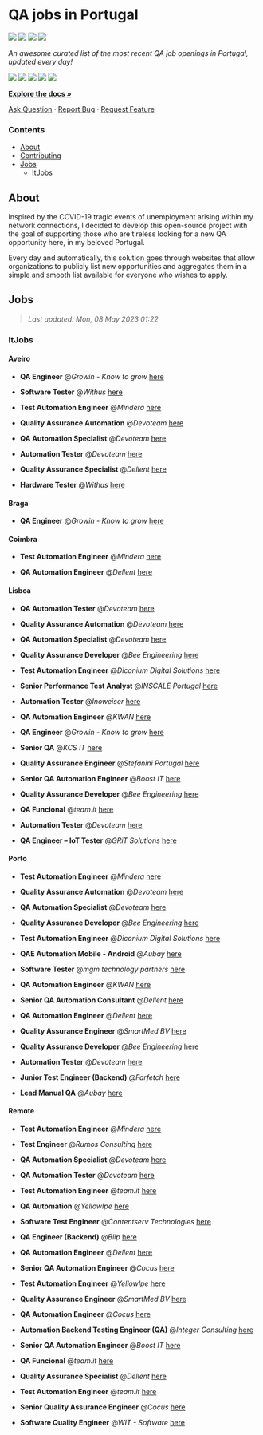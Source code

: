 QA jobs in Portugal
========================

![](https://img.shields.io/static/v1?label=%F0%9F%8C%9F&message=If%20Useful&color=BC4E99)
[![](https://img.shields.io/github/stars/sergiomartins8/qa-jobs-in-portugal)](https://github.com/sergiomartins8/qa-jobs-in-portugal/stargazers)
[![](https://img.shields.io/github/forks/sergiomartins8/qa-jobs-in-portugal)](https://github.com/sergiomartins8/qa-jobs-in-portugal/network/members)
[![](https://img.shields.io/badge/-sergiomartins8-blue?logo=Linkedin&logoColor=white)](https://www.linkedin.com/in/sergiomartins8/)

_An awesome curated list of the most recent QA job openings in Portugal, updated every day!_

[![](https://img.shields.io/github/v/release/sergiomartins8/qa-jobs-in-portugal)](https://github.com/sergiomartins8/qa-jobs-in-portugal/releases)
[![](https://github.com/sergiomartins8/qa-jobs-in-portugal/workflows/release/badge.svg)](https://github.com/sergiomartins8/qa-jobs-in-portugal/actions?query=workflow%3Arelease)
[![](https://img.shields.io/github/issues/sergiomartins8/qa-jobs-in-portugal)](https://github.com/sergiomartins8/qa-jobs-in-portugal/issues)
[![](https://img.shields.io/github/contributors/sergiomartins8/qa-jobs-in-portugal)](https://github.com/sergiomartins8/qa-jobs-in-portugal/graphs/contributors)
[![](https://img.shields.io/github/license/sergiomartins8/qa-jobs-in-portugal)](https://github.com/sergiomartins8/qa-jobs-in-portugal/blob/master/LICENSE)

**[Explore the docs »](https://github.com/sergiomartins8/qa-jobs-in-portugal/blob/master/docs/DOCUMENTATION.md)**

[Ask Question](https://github.com/sergiomartins8/qa-jobs-in-portugal/issues) 
·
[Report Bug](https://github.com/sergiomartins8/qa-jobs-in-portugal/issues)
·
[Request Feature](https://github.com/sergiomartins8/qa-jobs-in-portugal/issues)

### Contents
* [About](#about)
* [Contributing](https://github.com/sergiomartins8/qa-jobs-in-portugal/blob/master/docs/CONTRIBUTING.md)
* [Jobs](#jobs)
  * [ItJobs](#itjobs)

## About
Inspired by the COVID-19 tragic events of unemployment arising within my network connections, I decided to develop this open-source project with the goal of supporting those who are tireless looking for a new QA opportunity here, in my beloved Portugal.

Every day and automatically, this solution goes through websites that allow organizations to publicly list new opportunities and aggregates them in a simple and smooth list available for everyone who wishes to apply.

Jobs
---------

> _Last updated: Mon, 08 May 2023 01:22_

### ItJobs

#### Aveiro

- **QA Engineer** @_Growin - Know to grow_ [here](https://www.itjobs.pt/oferta/460023/qa-engineer)


- **Software Tester** @_Withus_ [here](https://www.itjobs.pt/oferta/458656/software-tester)


- **Test Automation Engineer** @_Mindera_ [here](https://www.itjobs.pt/oferta/458754/test-automation-engineer)


- **Quality Assurance Automation** @_Devoteam_ [here](https://www.itjobs.pt/oferta/458394/quality-assurance-automation)


- **QA Automation Specialist** @_Devoteam_ [here](https://www.itjobs.pt/oferta/459533/qa-automation-specialist)


- **Automation Tester** @_Devoteam_ [here](https://www.itjobs.pt/oferta/458382/automation-tester)


- **Quality Assurance Specialist** @_Dellent_ [here](https://www.itjobs.pt/oferta/459379/quality-assurance-specialist)


- **Hardware Tester** @_Withus_ [here](https://www.itjobs.pt/oferta/458576/hardware-tester)

#### Braga

- **QA Engineer** @_Growin - Know to grow_ [here](https://www.itjobs.pt/oferta/460023/qa-engineer)

#### Coimbra

- **Test Automation Engineer** @_Mindera_ [here](https://www.itjobs.pt/oferta/458754/test-automation-engineer)


- **QA Automation Engineer** @_Dellent_ [here](https://www.itjobs.pt/oferta/459719/qa-automation-engineer)

#### Lisboa

- **QA Automation Tester** @_Devoteam_ [here](https://www.itjobs.pt/oferta/458624/qa-automation-tester)


- **Quality Assurance Automation** @_Devoteam_ [here](https://www.itjobs.pt/oferta/458394/quality-assurance-automation)


- **QA Automation Specialist** @_Devoteam_ [here](https://www.itjobs.pt/oferta/459533/qa-automation-specialist)


- **Quality Assurance Developer** @_Bee Engineering_ [here](https://www.itjobs.pt/oferta/457645/quality-assurance-developer)


- **Test Automation Engineer** @_Diconium Digital Solutions_ [here](https://www.itjobs.pt/oferta/459888/test-automation-engineer)


- **Senior Performance Test Analyst** @_INSCALE Portugal_ [here](https://www.itjobs.pt/oferta/460254/senior-performance-test-analyst)


- **Automation Tester** @_Inoweiser_ [here](https://www.itjobs.pt/oferta/458477/automation-tester)


- **QA Automation Engineer** @_KWAN_ [here](https://www.itjobs.pt/oferta/459051/qa-automation-engineer)


- **QA Engineer** @_Growin - Know to grow_ [here](https://www.itjobs.pt/oferta/460023/qa-engineer)


- **Senior QA** @_KCS IT_ [here](https://www.itjobs.pt/oferta/459135/senior-qa)


- **Quality Assurance Engineer** @_Stefanini Portugal_ [here](https://www.itjobs.pt/oferta/459353/quality-assurance-engineer)


- **Senior QA Automation Engineer** @_Boost IT_ [here](https://www.itjobs.pt/oferta/459435/senior-qa-automation-engineer)


- **Quality Assurance Developer** @_Bee Engineering_ [here](https://www.itjobs.pt/oferta/457632/quality-assurance-developer)


- **QA Funcional** @_team.it_ [here](https://www.itjobs.pt/oferta/458823/team-qa-funcional)


- **Automation Tester** @_Devoteam_ [here](https://www.itjobs.pt/oferta/458382/automation-tester)


- **QA Engineer – IoT Tester** @_GRiT Solutions_ [here](https://www.itjobs.pt/oferta/459475/qa-engineer-iot-tester)

#### Porto

- **Test Automation Engineer** @_Mindera_ [here](https://www.itjobs.pt/oferta/458754/test-automation-engineer)


- **Quality Assurance Automation** @_Devoteam_ [here](https://www.itjobs.pt/oferta/458394/quality-assurance-automation)


- **QA Automation Specialist** @_Devoteam_ [here](https://www.itjobs.pt/oferta/459533/qa-automation-specialist)


- **Quality Assurance Developer** @_Bee Engineering_ [here](https://www.itjobs.pt/oferta/457645/quality-assurance-developer)


- **Test Automation Engineer** @_Diconium Digital Solutions_ [here](https://www.itjobs.pt/oferta/459888/test-automation-engineer)


- **QAE Automation Mobile - Android** @_Aubay_ [here](https://www.itjobs.pt/oferta/459772/qae-automation-mobile-android)


- **Software Tester** @_mgm technology partners_ [here](https://www.itjobs.pt/oferta/458931/software-tester)


- **QA Automation Engineer** @_KWAN_ [here](https://www.itjobs.pt/oferta/459051/qa-automation-engineer)


- **Senior QA Automation Consultant** @_Dellent_ [here](https://www.itjobs.pt/oferta/458011/senior-qa-automation-consultant)


- **QA Automation Engineer** @_Dellent_ [here](https://www.itjobs.pt/oferta/459719/qa-automation-engineer)


- **Quality Assurance Engineer** @_SmartMed BV_ [here](https://www.itjobs.pt/oferta/459242/quality-assurance-engineer)


- **Quality Assurance Developer** @_Bee Engineering_ [here](https://www.itjobs.pt/oferta/457632/quality-assurance-developer)


- **Automation Tester** @_Devoteam_ [here](https://www.itjobs.pt/oferta/458382/automation-tester)


- **Junior Test Engineer (Backend)** @_Farfetch_ [here](https://www.itjobs.pt/oferta/458458/junior-test-engineer-backend-ff-com-platform)


- **Lead Manual QA** @_Aubay_ [here](https://www.itjobs.pt/oferta/459763/lead-manual-qa)

#### Remote

- **Test Automation Engineer** @_Mindera_ [here](https://www.itjobs.pt/oferta/458754/test-automation-engineer)


- **Test Engineer** @_Rumos Consulting_ [here](https://www.itjobs.pt/oferta/459978/test-engineer)


- **QA Automation Specialist** @_Devoteam_ [here](https://www.itjobs.pt/oferta/459533/qa-automation-specialist)


- **QA Automation Tester** @_Devoteam_ [here](https://www.itjobs.pt/oferta/458521/qa-automation-tester)


- **Test Automation Engineer** @_team.it_ [here](https://www.itjobs.pt/oferta/458889/test-automation-engineer)


- **QA Automation** @_YellowIpe_ [here](https://www.itjobs.pt/oferta/459303/qa-automation)


- **Software Test Engineer** @_Contentserv Technologies_ [here](https://www.itjobs.pt/oferta/458591/software-test-engineer)


- **QA Engineer (Backend)** @_Blip_ [here](https://www.itjobs.pt/oferta/458934/qa-engineer-backend)


- **QA Automation Engineer** @_Dellent_ [here](https://www.itjobs.pt/oferta/459719/qa-automation-engineer)


- **Senior QA Automation Engineer** @_Cocus_ [here](https://www.itjobs.pt/oferta/459460/senior-qa-automation-engineer)


- **Test Automation Engineer** @_YellowIpe_ [here](https://www.itjobs.pt/oferta/458425/test-automation-engineer)


- **Quality Assurance Engineer** @_SmartMed BV_ [here](https://www.itjobs.pt/oferta/459242/quality-assurance-engineer)


- **QA Automation Engineer** @_Cocus_ [here](https://www.itjobs.pt/oferta/459165/qa-automation-engineer)


- **Automation Backend Testing Engineer (QA)** @_Integer Consulting_ [here](https://www.itjobs.pt/oferta/458730/automation-backend-testing-engineer-qa)


- **Senior QA Automation Engineer** @_Boost IT_ [here](https://www.itjobs.pt/oferta/459435/senior-qa-automation-engineer)


- **QA Funcional** @_team.it_ [here](https://www.itjobs.pt/oferta/458823/team-qa-funcional)


- **Quality Assurance Specialist** @_Dellent_ [here](https://www.itjobs.pt/oferta/459379/quality-assurance-specialist)


- **Test Automation Engineer** @_team.it_ [here](https://www.itjobs.pt/oferta/460211/team-test-automation-engineer)


- **Senior Quality Assurance Engineer** @_Cocus_ [here](https://www.itjobs.pt/oferta/459640/senior-quality-assurance-engineer)


- **Software Quality Engineer** @_WIT - Software_ [here](https://www.itjobs.pt/oferta/458998/software-quality-engineer)

